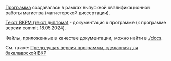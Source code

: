 [Программа](https://github.com/GrapevineSnail/Group_choice_algos_fuzzy/releases) создавалась в рамках выпускной квалификационной работы магистра (магистерской диссертации). 

[Текст ВКРМ (текст диплома)](./docs/ВКРМ_Яманаева_8.pdf) - документация к программе (к программе версии commit 18.05.2024).

Файлы, приложенные в качестве документации, можно найти в [./docs](./docs).

См. также: [Предыдущая версия программы, сделанная для бакалаврской ВКР](https://github.com/GrapevineSnail/GroupChoiseAlgorythms)
